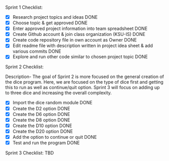 Sprint 1 Checklist:
- [X] Research project topics and ideas DONE
- [X] Choose topic & get approved DONE
- [X] Enter approved project information into team spreadsheet DONE
- [X] Create Github account & join class organization (KSU-IS) DONE
- [X] Create code repository file in own account as Owner DONE
- [X] Edit readme file with description written in project idea sheet & add various commits DONE
- [X] Explore and run other code similar to chosen project topic DONE

Sprint 2 Checklist:

Description- The goal of Sprint 2 is more focused on the general creation of the dice program. Here, we are focused on the type of dice first and getting this to run as well as continue/quit option. Sprint 3 will focus on adding up to three dice and increasing the overall complexity.

- [X] Import the dice random module DONE
- [X] Create the D2 option DONE
- [X] Create the D6 option DONE
- [X] Create the D8 option DONE
- [X] Create the D10 option DONE
- [X] Create the D20 option DONE
- [X] Add the option to continue or quit DONE
- [X] Test and run the program DONE

Sprint 3 Checklist:
TBD
